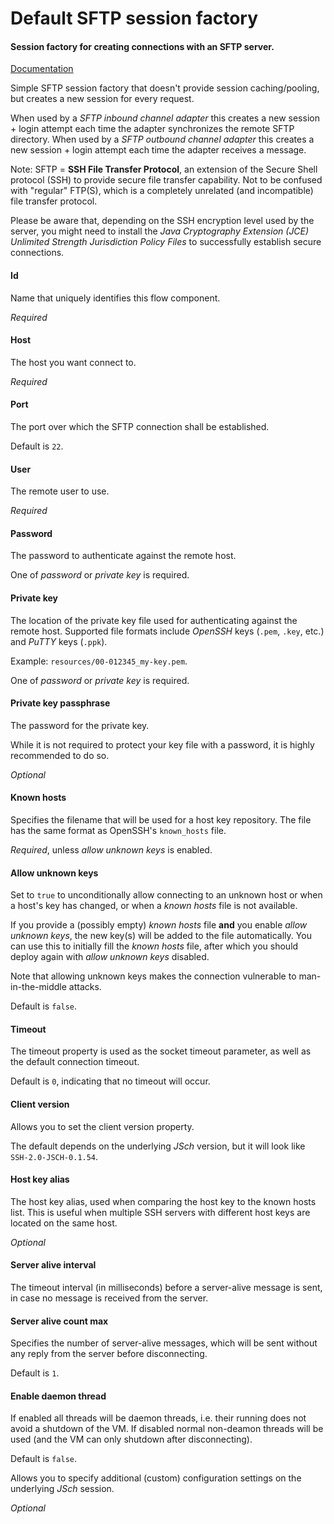 # Default SFTP session factory
#### Session factory for creating connections with an SFTP server.
<a href="http://docs.spring.io/spring-integration/docs/2.2.6.RELEASE/reference/html/sftp.html#sftp-session-factory" target="_blank">Documentation</a>

Simple SFTP session factory that doesn't provide session caching/pooling, but creates a new session for every request.

When used by a <i>SFTP inbound channel adapter</i> this creates a new session + login attempt each time the adapter synchronizes the remote SFTP directory. When used by a <i>SFTP outbound channel adapter</i> this creates a new session + login attempt each time the adapter receives a message.

Note: SFTP = <b>SSH File Transfer Protocol</b>, an extension of the Secure Shell protocol (SSH) to provide secure file transfer capability. Not to be confused with "regular" FTP(S), which is a completely unrelated (and incompatible) file transfer protocol.

Please be aware that, depending on the SSH encryption level used by the server, you might need to install the <i>Java Cryptography Extension (JCE) Unlimited Strength Jurisdiction Policy Files</i> to successfully establish secure connections.

#### Id
Name that uniquely identifies this flow component.

<i>Required</i>

#### Host
The host you want connect to.

<i>Required</i>

#### Port
The port over which the SFTP connection shall be established.

Default is <code>22</code>.

#### User
The remote user to use.

<i>Required</i>

#### Password
The password to authenticate against the remote host.

One of <i>password</i> or <i>private key</i> is required.

#### Private key
The location of the private key file used for authenticating against the remote host. Supported file formats include <i>OpenSSH</i> keys (<code>.pem</code>, <code>.key</code>, etc.) and <i>PuTTY</i> keys (<code>.ppk</code>).

Example: <code>resources/00-012345_my-key.pem</code>.

One of <i>password</i> or <i>private key</i> is required.

#### Private key passphrase
The password for the private key.

While it is not required to protect your key file with a password, it is highly recommended to do so.

<i>Optional</i>

#### Known hosts
Specifies the filename that will be used for a host key repository. The file has the same format as OpenSSH's <code>known_hosts</code> file.

<i>Required</i>, unless <i>allow unknown keys</i> is enabled.

#### Allow unknown keys
Set to <code>true</code> to unconditionally allow connecting to an unknown host or when a host's key has changed, or when a <i>known hosts</i> file is not available.

If you provide a (possibly empty) <i>known hosts</i> file <b>and</b> you enable <i>allow unknown keys</i>, the new key(s) will be added to the file automatically. You can use this to initially fill the <i>known hosts</i> file, after which you should deploy again with <i>allow unknown keys</i> disabled.

Note that allowing unknown keys makes the connection vulnerable to man-in-the-middle attacks.

Default is <code>false</code>.

#### Timeout
The timeout property is used as the socket timeout parameter, as well as the default connection timeout.

Default is <code>0</code>, indicating that no timeout will occur.

#### Client version
Allows you to set the client version property.

The default depends on the underlying <i>JSch</i> version, but it will look like <code>SSH-2.0-JSCH-0.1.54</code>.

#### Host key alias
The host key alias, used when comparing the host key to the known hosts list. This is useful when multiple SSH servers with different host keys are located on the same host.

<i>Optional</i>

#### Server alive interval
The timeout interval (in milliseconds) before a server-alive message is sent, in case no message is received from the server.

#### Server alive count max
Specifies the number of server-alive messages, which will be sent without any reply from the server before disconnecting.

Default is <code>1</code>.

#### Enable daemon thread
If enabled all threads will be daemon threads, i.e. their running does not avoid a shutdown of the VM. If disabled normal non-deamon threads will be used (and the VM can only shutdown after disconnecting).

Default is <code>false</code>.


Allows you to specify additional (custom) configuration settings on the underlying <i>JSch</i> session.

<i>Optional</i>

